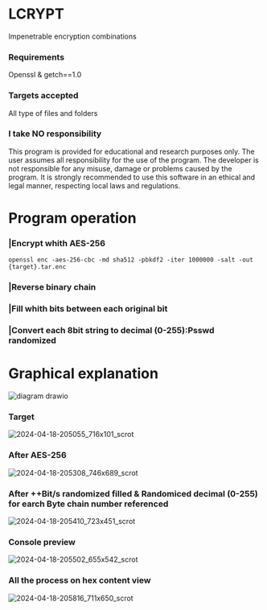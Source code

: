 # LCRYPT
Impenetrable encryption combinations

### Requirements
Openssl & getch==1.0

### Targets accepted
All type of files and folders

### I take NO responsibility
This program is provided for educational and research purposes only. The user assumes all responsibility for the use of the program. The developer is not responsible for any misuse, damage or problems caused by the program. It is strongly recommended to use this software in an ethical and legal manner, respecting local laws and regulations.

# Program operation

### |Encrypt whith AES-256
``` 
openssl enc -aes-256-cbc -md sha512 -pbkdf2 -iter 1000000 -salt -out {target}.tar.enc
```
### |Reverse binary chain

### |Fill whith bits between each original bit

### |Convert each 8bit string to decimal (0-255):Psswd randomized

# Graphical explanation

![diagram drawio](https://github.com/Locotir/LCRYPT/assets/71979632/5b7fac5b-3bf6-40b9-a3ef-24c0a0087db9)


### Target

![2024-04-18-205055_716x101_scrot](https://github.com/Locotir/LCRYPT/assets/71979632/cc5829c0-59aa-47c0-a001-bb407ce8ce55)


### After AES-256

![2024-04-18-205308_746x689_scrot](https://github.com/Locotir/LCRYPT/assets/71979632/85567a75-fec9-4005-b536-7ebd47831ac3)


### After ++Bit/s randomized filled & Randomiced decimal (0-255) for earch Byte chain number referenced

![2024-04-18-205410_723x451_scrot](https://github.com/Locotir/LCRYPT/assets/71979632/8e6dd536-fe90-44ea-b4ef-7bf47e9d4faa)


### Console preview

![2024-04-18-205502_655x542_scrot](https://github.com/Locotir/LCRYPT/assets/71979632/c6c48f21-7ad6-4183-b8a6-2533f347d6bd)


### All the process on hex content view


![2024-04-18-205816_711x650_scrot](https://github.com/Locotir/LCRYPT/assets/71979632/2052e6e8-432a-44d3-a275-712a4b2b0d23)


